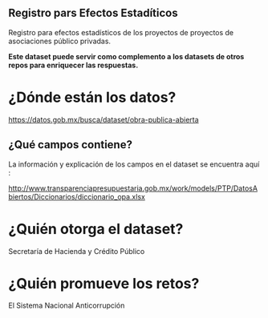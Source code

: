 ## Registro pars Efectos Estadíticos

Registro para efectos estadísticos de los proyectos de proyectos de asociaciones público privadas. 

**Este dataset puede servir como complemento a los datasets de otros repos para enriquecer las respuestas.**

# ¿Dónde están los datos?
https://datos.gob.mx/busca/dataset/obra-publica-abierta

## ¿Qué campos contiene?

La información y explicación de los campos en el dataset se encuentra aquí : 

http://www.transparenciapresupuestaria.gob.mx/work/models/PTP/DatosAbiertos/Diccionarios/diccionario_opa.xlsx


# ¿Quién otorga el dataset?
Secretaría de Hacienda y Crédito Público

# ¿Quién promueve los retos?
El Sistema Nacional Anticorrupción
